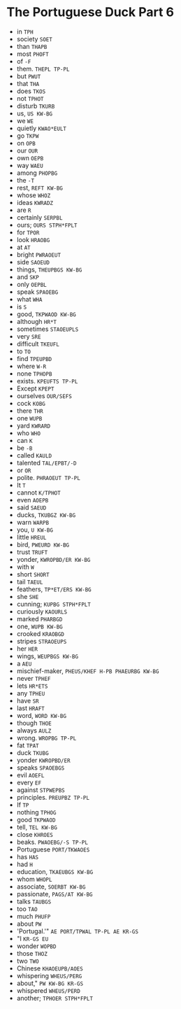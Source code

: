 # The Portuguese Duck Part 6

* in `TPH`
* society `SOET`
* than `THAPB`
* most `PHOFT`
* of `-F`
* them. `THEPL TP-PL`
* but `PWUT`
* that `THA`
* does `TKOS`
* not `TPHOT`
* disturb `TKURB`
* us, `US KW-BG`
* we `WE`
* quietly `KWAO*EULT`
* go `TKPW`
* on `OPB`
* our `OUR`
* own `OEPB`
* way `WAEU`
* among `PHOPBG`
* the `-T`
* rest, `REFT KW-BG`
* whose `WHOZ`
* ideas `KWRADZ`
* are `R`
* certainly `SERPBL`
* ours; `OURS STPH*FPLT`
* for `TPOR`
* look `HRAOBG`
* at `AT`
* bright `PWRAOEUT`
* side `SAOEUD`
* things, `THEUPBGS KW-BG`
* and `SKP`
* only `OEPBL`
* speak `SPAOEBG`
* what `WHA`
* is `S`
* good, `TKPWAOD KW-BG`
* although `HR*T`
* sometimes `STAOEUPLS`
* very `SRE`
* difficult `TKEUFL`
* to `TO`
* find `TPEUPBD`
* where `W-R`
* none `TPHOPB`
* exists. `KPEUFTS TP-PL`
* Except `KPEPT`
* ourselves `OUR/SEFS`
* cock `KOBG`
* there `THR`
* one `WUPB`
* yard `KWRARD`
* who `WHO`
* can `K`
* be `-B`
* called `KAULD`
* talented `TAL/EPBT/-D`
* or `OR`
* polite. `PHRAOEUT TP-PL`
* It `T`
* cannot `K/TPHOT`
* even `AOEPB`
* said `SAEUD`
* ducks, `TKUBGZ KW-BG`
* warn `WARPB`
* you, `U KW-BG`
* little `HREUL`
* bird, `PWEURD KW-BG`
* trust `TRUFT`
* yonder, `KWROPBD/ER KW-BG`
* with `W`
* short `SHORT`
* tail `TAEUL`
* feathers, `TP*ET/ERS KW-BG`
* she `SHE`
* cunning; `KUPBG STPH*FPLT`
* curiously `KAOURLS`
* marked `PHARBGD`
* one, `WUPB KW-BG`
* crooked `KRAOBGD`
* stripes `STRAOEUPS`
* her `HER`
* wings, `WEUPBGS KW-BG`
* a `AEU`
* mischief-maker, `PHEUS/KHEF H-PB PHAEURBG KW-BG`
* never `TPHEF`
* lets `HR*ETS`
* any `TPHEU`
* have `SR`
* last `HRAFT`
* word, `WORD KW-BG`
* though `THOE`
* always `AULZ`
* wrong. `WROPBG TP-PL`
* fat `TPAT`
* duck `TKUBG`
* yonder `KWROPBD/ER`
* speaks `SPAOEBGS`
* evil `AOEFL`
* every `EF`
* against `STPWEPBS`
* principles. `PREUPBZ TP-PL`
* If `TP`
* nothing `TPHOG`
* good `TKPWAOD`
* tell, `TEL KW-BG`
* close `KHROES`
* beaks. `PWAOEBG/-S TP-PL`
* Portuguese `PORT/TKWAOES`
* has `HAS`
* had `H`
* education, `TKAEUBGS KW-BG`
* whom `WHOPL`
* associate, `SOERBT KW-BG`
* passionate, `PAGS/AT KW-BG`
* talks `TAUBGS`
* too `TAO`
* much `PHUFP`
* about `PW`
* 'Portugal.'" `AE PORT/TPWAL TP-PL AE KR-GS`
* "I `KR-GS EU`
* wonder `WOPBD`
* those `THOZ`
* two `TWO`
* Chinese `KHAOEUPB/AOES`
* whispering `WHEUS/PERG`
* about," `PW KW-BG KR-GS`
* whispered `WHEUS/PERD`
* another; `TPHOER STPH*FPLT`
